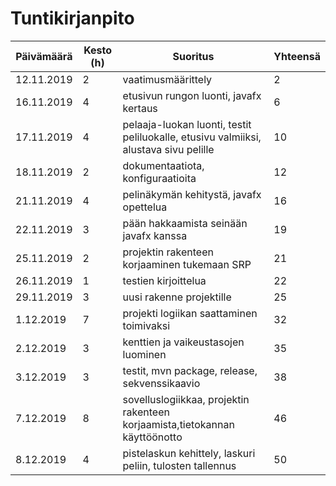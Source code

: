 # Tuntikirjanpito

| Päivämäärä        | Kesto (h)           | Suoritus  | Yhteensä
| ------------- |-------------| -----|-----|
| 12.11.2019     | 2 | vaatimusmäärittely |2|
| 16.11.2019     | 4 | etusivun rungon luonti, javafx kertaus |6 |
| 17.11.2019     | 4 | pelaaja-luokan luonti, testit peliluokalle, etusivu valmiiksi, alustava sivu pelille  |10 |
| 18.11.2019     | 2 | dokumentaatiota, konfiguraatioita |12 |
| 21.11.2019     | 4 | pelinäkymän kehitystä, javafx opettelua |16 |
| 22.11.2019     | 3 | pään hakkaamista seinään javafx kanssa |19 |
| 25.11.2019     | 2 | projektin rakenteen korjaaminen tukemaan SRP |21 |
| 26.11.2019     | 1 | testien kirjoittelua  |22 |
| 29.11.2019     | 3 | uusi rakenne projektille  |25 |
| 1.12.2019     | 7 | projekti logiikan saattaminen toimivaksi  |32 |
| 2.12.2019     | 3 | kenttien ja vaikeustasojen luominen |35 |
| 3.12.2019     | 3 | testit, mvn package, release, sekvenssikaavio |38 |
| 7.12.2019     | 8 | sovelluslogiikkaa, projektin rakenteen korjaamista,tietokannan käyttöönotto |46 |
| 8.12.2019     | 4 | pistelaskun kehittely, laskuri peliin, tulosten tallennus |50 |
